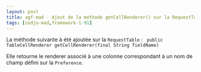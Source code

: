 ```yaml
---
layout: post
title: agf-mad - Ajout de la méthode getCellRenderer() sur la RequestTable
tags: [codjo-mad,framework-1-91]
---
```

La méthode suivante à été ajoutée sur la ```RequestTable``` :
``` public TableCellRenderer getCellRenderer(final String fieldName)```

Elle retourne le renderer associé à une colonne correspondant à un nom de champ défini sur la ```Preference```.
